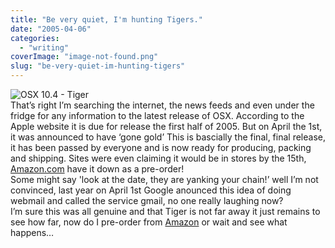 ```yaml
---
title: "Be very quiet, I'm hunting Tigers."
date: "2005-04-06"
categories: 
  - "writing"
coverImage: "image-not-found.png"
slug: "be-very-quiet-im-hunting-tigers"
---
```


![OSX 10.4 - Tiger](images/B0002G71T0.01._SCMZZZZZZZ_.jpg)  
That’s right I’m searching the internet, the news feeds and even under the fridge for any information to the latest release of OSX. According to the Apple website it is due for release the first half of 2005. But on April the 1st, it was announced to have ‘gone gold’ This is bascially the final, final release, it has been passed by everyone and is now ready for producing, packing and shipping. Sites were even claiming it would be in stores by the 15th, [Amazon.com](http://www.amazon.com/exec/obidos/tg/detail/-/B0002G71T0/qid=1112768715/sr=8-2/ref=sr_8_xs_ap_i2_xgl147/103-4143842-6379032?v=glance&s=pc&n=507846) have it down as a pre-order!  
Some might say 'look at the date, they are yanking your chain!’ well I’m not convinced, last year on April 1st Google anounced this idea of doing webmail and called the service gmail, no one really laughing now?  
I’m sure this was all genuine and that Tiger is not far away it just remains to see how far, now do I pre-order from [Amazon](http://www.amazon.com) or wait and see what happens…
